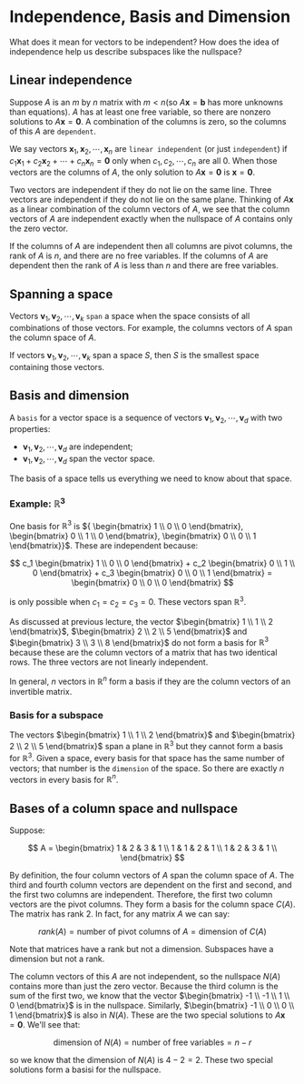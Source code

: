 # Independence, Basis and Dimension

What does it mean for vectors to be independent? How does the idea of independence help us describe subspaces like the nullspace?

## Linear independence

Suppose $A$ is an $m$ by $n$ matrix with $m < n$(so $A\mathbf{x} = \mathbf{b}$ has more unknowns than equations). $A$ has at least one free variable, so there are nonzero solutions to $A\mathbf{x} = \mathbf{0}$. A combination of the columns is zero, so the columns of this $A$ are `dependent`.

We say vectors $\mathbf{x}_1, \mathbf{x}_2, \cdots, \mathbf{x}_n$ are `linear independent` (or just `independent`) if $c_1\mathbf{x}_1 + c_2\mathbf{x}_2 + \cdots + c_n\mathbf{x}_n = \mathbf{0}$ only when $c_1, c_2, \cdots, c_n$ are all $0$. When those vectors are the columns of $A$, the only solution to $A\mathbf{x} = \mathbf{0}$ is $\mathbf{x} = \mathbf{0}$.

Two vectors are independent if they do not lie on the same line. Three vectors are independent if they do not lie on the same plane. Thinking of $A\mathbf{x}$ as a linear combination of the column vectors of $A$, we see that the column vectors of $A$ are independent exactly when the nullspace of $A$ contains only the zero vector.

If the columns of $A$ are independent then all columns are pivot columns, the rank of $A$ is $n$, and there are no free variables. If the columns of $A$ are dependent then the rank of $A$ is less than $n$ and there are free variables.

## Spanning a space
Vectors $\mathbf{v}_1, \mathbf{v}_2, \cdots, \mathbf{v}_k$ `span` a space when the space consists of all combinations of those vectors. For example, the columns vectors of $A$ span the column space of $A$.

If vectors $\mathbf{v}_1, \mathbf{v}_2, \cdots, \mathbf{v}_k$ span a space $S$, then $S$ is the smallest space containing those vectors.

## Basis and dimension

A `basis` for a vector space is a sequence of vectors $\mathbf{v}_1, \mathbf{v}_2, \cdots, \mathbf{v}_d$ with two properties:

- $\mathbf{v}_1, \mathbf{v}_2, \cdots, \mathbf{v}_d$ are independent;
- $\mathbf{v}_1, \mathbf{v}_2, \cdots, \mathbf{v}_d$ span the vector space.

The basis of a space tells us everything we need to know about that space.

### Example: $\mathbb{R}^3$

One basis for $\mathbb{R}^3$ is ${ \begin{bmatrix} 1 \\ 0 \\ 0 \end{bmatrix}, \begin{bmatrix} 0 \\ 1 \\ 0 \end{bmatrix}, \begin{bmatrix} 0 \\ 0 \\ 1 \end{bmatrix}}$. These are independent because:

$$
c_1 \begin{bmatrix} 1 \\ 0 \\ 0 \end{bmatrix} +
c_2 \begin{bmatrix} 0 \\ 1 \\ 0 \end{bmatrix} +
c_3 \begin{bmatrix} 0 \\ 0 \\ 1 \end{bmatrix} =
\begin{bmatrix} 0 \\ 0 \\ 0 \end{bmatrix}
$$

is only possible when $c_1 = c_2 = c_3 = 0$. These vectors span $\mathbb{R}^3$.

As discussed at previous lecture, the vector $\begin{bmatrix} 1 \\ 1 \\ 2 \end{bmatrix}$, $\begin{bmatrix} 2 \\ 2 \\ 5 \end{bmatrix}$ and $\begin{bmatrix} 3 \\ 3 \\ 8 \end{bmatrix}$ do not form a basis for $\mathbb{R}^3$ because these are the column vectors of a matrix that has two identical rows. The three vectors are not linearly independent.

In general, $n$ vectors in $\mathbb{R}^n$ form a basis if they are the column vectors of an invertible matrix.

### Basis for a subspace

The vectors $\begin{bmatrix} 1 \\ 1 \\ 2 \end{bmatrix}$ and $\begin{bmatrix} 2 \\ 2 \\ 5 \end{bmatrix}$ span a plane in $\mathbb{R}^3$ but they cannot form a basis for $\mathbb{R}^3$. Given a space, every basis for that space has the same number of vectors; that number is the `dimension` of the space. So there are exactly $n$ vectors in every basis for $\mathbb{R}^n$.

## Bases of a column space and nullspace

Suppose:

$$
A = 
\begin{bmatrix}
1 & 2 & 3 & 1 \\
1 & 1 & 2 & 1 \\
1 & 2 & 3 & 1 \\
\end{bmatrix}
$$

By definition, the four column vectors of $A$ span the column space of $A$. The third and fourth column vectors are dependent on the first and second, and the first two columns are independent. Therefore, the first two column vectors are the pivot columns. They form a basis for the column space $C(A)$. The matrix has rank 2. In fact, for any matrix $A$ we can say:

$$
rank(A) = \text{number of pivot columns of } A = \text{dimension of } C(A)
$$

Note that matrices have a rank but not a dimension. Subspaces have a dimension but not a rank.

The column vectors of this $A$ are not independent, so the nullspace $N(A)$ contains more than just the zero vector. Because the third column is the sum of the first two, we know that the vector $\begin{bmatrix} -1 \\ -1 \\ 1 \\ 0 \end{bmatrix}$ is in the nullspace. Similarly, $\begin{bmatrix} -1 \\ 0 \\ 0 \\ 1 \end{bmatrix}$ is also in $N(A)$. These are the two special solutions to $A \mathbf{x} = \mathbf{0}$. We'll see that:

$$
\text{dimension of } N(A) = \text{number of free variables} = n - r
$$

so we know that the dimension of $N(A)$ is $4 - 2 = 2$. These two special solutions form a basisi for the nullspace.

